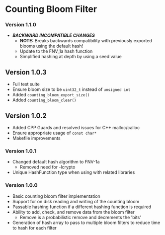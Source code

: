# Counting Bloom Filter

### Version 1.1.0
* ***BACKWARD INCOMPATIBLE CHANGES***
    * **NOTE:** Breaks backwards compatibility with previously exported blooms using the default hash!
    * Update to the FNV_1a hash function
    * Simplified hashing at depth by using a seed value

## Version 1.0.3
* Full test suite
* Ensure bloom size to be `uint32_t` instead of `unsigned int`
* Added `counting_bloom_export_size()`
* Added `counting_bloom_clear()`

## Version 1.0.2
* Added CPP Guards and resolved issues for C++ malloc/calloc
* Ensure appropriate usage of `const char*`
* Makefile improvements

### Version 1.0.1
* Changed default hash algorithm to FNV-1a
  * Removed need for -lcrypto
* Unique HashFunction type when using with related libraries

### Version 1.0.0
* Basic counting bloom filter implementation
* Support for on disk reading and writing of the counting bloom
* Passable hashing function if a different hashing function is required
* Ability to add, check, and remove data from the bloom filter
  * Remove is a probabilistic remove and decrements the 'bits'
* Generation of hash array to pass to multiple bloom filters to reduce time
to hash for each filter
